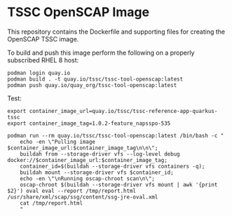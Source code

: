 # TSSC OpenSCAP Image

This repository contains the Dockerfile and supporting files for creating the OpenSCAP TSSC image.

To build and push this image perform the following on a properly subscribed RHEL 8 host:
```
podman login quay.io
podman build . -t quay.io/tssc/tssc-tool-openscap:latest
podman push quay.io/quay_org/tssc-tool-openscap:latest
```

Test:

```
export container_image_url=quay.io/tssc/tssc-reference-app-quarkus-tssc
export container_image_tag=1.0.2-feature_napsspo-535

podman run --rm quay.io/tssc/tssc-tool-openscap:latest /bin/bash -c "
    echo -en \"Pulling image $container_image_url:$container_image_tag\n\n\";
    buildah from --storage-driver vfs --log-level debug docker://$container_image_url:$container_image_tag;
    container_id=$(buildah --storage-driver vfs containers -q);
    buildah mount --storage-driver vfs $container_id;
    echo -en \"\nRunning oscap-chroot scan\n\";
    oscap-chroot $(buildah --storage-driver vfs mount | awk '{print $2}') oval eval --report /tmp/report.html /usr/share/xml/scap/ssg/content/ssg-jre-oval.xml
    cat /tmp/report.html
    "
```
